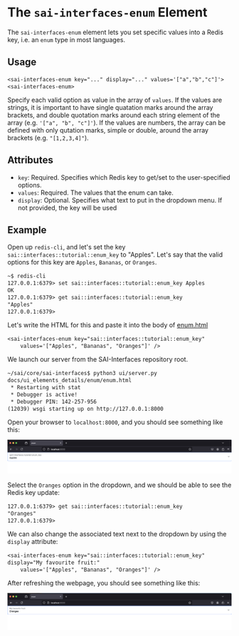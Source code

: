 The `sai-interfaces-enum` Element
==================================
The `sai-interfaces-enum` element lets you set specific values into a Redis 
key, i.e. an `enum` type in most languages.

## Usage
```
<sai-interfaces-enum key="..." display="..." values='["a","b","c"]'>
<sai-interfaces-enum>
```

Specify each valid option as value in the array of `values`. If the values are strings,
it is important to have single quatation marks around the array brackets, and double
quotation marks around each string element of the array (e.g. `'["a", "b", "c"]'`). If
the values are numbers, the array can be defined with only qutation marks, simple or double,
around the array brackets (e.g. `"[1,2,3,4]"`). 

## Attributes
* `key`: Required. Specifies which Redis key to get/set to the user-specified options.
* `values`: Required. The values that the enum can take.
* `display`: Optional. Specifies what text to put in the dropdown menu. If not provided, the key will be used

## Example
Open up `redis-cli`, and let's set the key 
`sai::interfaces::tutorial::enum_key` to "Apples". Let's say that the valid 
options for this key are `Apples`, `Bananas`, or `Oranges`.
```
~$ redis-cli
127.0.0.1:6379> set sai::interfaces::tutorial::enum_key Apples
OK
127.0.0.1:6379> get sai::interfaces::tutorial::enum_key
"Apples"
127.0.0.1:6379> 
```

Let's write the HTML for this and paste it into the body of 
[enum.html](./enum.html)
```
<sai-interfaces-enum key="sai::interfaces::tutorial::enum_key"
	values='["Apples", "Bananas", "Oranges"]' />
```

We launch our server from the SAI-Interfaces repository root.
```
~/sai/core/sai-interfaces$ python3 ui/server.py docs/ui_elements_details/enum/enum.html
 * Restarting with stat
 * Debugger is active!
 * Debugger PIN: 142-257-956
(12039) wsgi starting up on http://127.0.0.1:8000
```

Open your browser to `localhost:8000`, and you should see something like this:

![enum_key with dropdown that has Apples selected](./enum1.png)

Select the `Oranges` option in the dropdown, and we should be able to see the 
Redis key update:
```
127.0.0.1:6379> get sai::interfaces::tutorial::enum_key
"Oranges"
127.0.0.1:6379> 
```

We can also change the associated text next to the dropdown by using the 
`display` attribute:
```
<sai-interfaces-enum key="sai::interfaces::tutorial::enum_key" display="My favourite fruit:"
	values='["Apples", "Bananas", "Oranges"]' />
```

After refreshing the webpage, you should see something like this:

![My Favorite Fruit with dropdown that has Oranges selected](./enum2.png)
